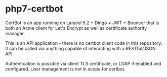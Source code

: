 # php7-certbot

CertBot is an app running on Laravel 5.2 + Dingo + JWT + Bouncer that is both an Acme client for Let's Encrypt as well as certificate authority manager.

This is an API application - there is no certbot client code in this repository. It can be called via anything capable of interacting with a RESTful/JSON API.

Authentication is possible via client TLS certificate, or LDAP if enabled and configured. User management is not in scope for certbot.
